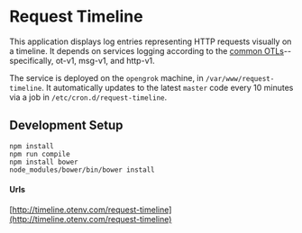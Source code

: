 Request Timeline
================

This application displays log entries representing HTTP requests
visually on a timeline.  It depends on services logging according to the
[common OTLs][1]--specifically, ot-v1, msg-v1, and http-v1.

The service is deployed on the `opengrok` machine, in
`/var/www/request-timeline`.  It automatically updates to the latest
`master` code every 10 minutes via a job in
`/etc/cron.d/request-timeline`.

Development Setup
-----------------

    npm install
    npm run compile
    npm install bower
    node_modules/bower/bin/bower install

[1]: https://github.com/opentable/logging-loglov3-config/tree/master/otls


#### Urls

[http://timeline.otenv.com/request-timeline](http://timeline.otenv.com/request-timeline)
